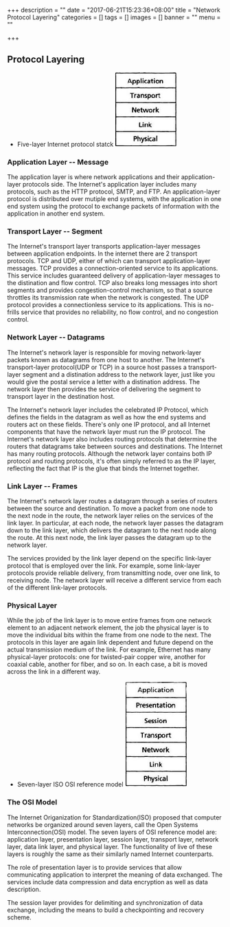+++
description = ""
date = "2017-06-21T15:23:36+08:00"
title = "Network Protocol Layering"
categories = []
tags = []
images = []
banner = ""
menu = ""

+++

## Protocol Layering
* Five-layer Internet protocol statck
![Five-layer Internet protocol statck](images/5-layer.PNG)

### Application Layer -- Message
The application layer is where network applications and their application-layer protocols side.
The Internet's application layer includes many protocols, such as the HTTP protocol, SMTP, and FTP.
An application-layer protocol is distributed over mutiple end systems, with the application in one 
end system using the protocol to exchange packets of information with the application in another 
end system. 

### Transport Layer -- Segment
The Internet's transport layer transports application-layer messages between application endpoints. 
In the internet there are 2 transport protocols. TCP and UDP, either of which can transport 
application-layer messages. TCP provides a connection-oriented service to its applications. 
This service includes guaranteed delivery of application-layer messages to the distination and flow 
control. TCP also breaks long messages into short segments and provides congestion-control mechanism, 
so that a source throttles its transmission rate when the network is congested. The UDP protocol provides 
a connectionless service to its applications. This is no- frills service that provides no reliability, 
no flow control, and no congestion control.

### Network Layer -- Datagrams
The Internet's network layer is responsible for moving network-layer packets known as datagrams from one 
host to another. The Internet's transport-layer protocol(UDP or TCP) in a source host passes a transport-layer 
segment and a distination address to the network layer, just like you would give the postal service a letter 
with a distination address. The network layer then provides the service of delivering the segment to transport 
layer in the destination host. 

The Internet's network layer includes the celebrated IP Protocol, which defines the fields in the datagram 
as well as how the end systems and routers act on these fields. There's only one IP protocol, and all Internet 
components that have the network layer must run the IP protocol. The Internet's network layer also includes 
routing protocols that determine the routers that datagrams take between sources and destinations.
The Internet has many routing protocols. Although the network layer contains both IP protocol and routing 
protocols, it's often simply referred to as the IP layer, reflecting the fact that IP is the glue that 
binds the Internet together.

### Link Layer -- Frames
The Internet's network layer routes a datagram through a series of routers between the source and destination. 
To move a packet from one node to the next node in the route, the network layer relies on the services of the 
link layer. In particular, at each node, the network layer passes the datagram down to the link layer, which 
delivers the datagram to the next node along the route. At this next node, the link layer passes the datagram 
up to the network layer.

The services provided by the link layer depend on the specific link-layer protocol that is employed over the 
link. For example, some link-layer protocols provide reliable delivery, from transmitting node, over one link, 
to receiving node. The network layer will receive a different service from each of the different link-layer 
protocols.

### Physical Layer
While the job of the link layer is to move entire frames from one network element to an adjacent network 
element, the job the physical layer is to move the individual bits within the frame from one node to the 
next. The protocols in this layer are again link dependent and future depend on the actual transmission 
medium of the link. For example, Ethernet has many physical-layer protocols: one for twisted-pair copper 
wire, another for coaxial cable, another for fiber, and so on. In each case, a bit is moved across the link 
in a different way.

* Seven-layer ISO OSI reference model
![Seven-layer ISO OSI reference model](images/7-layer.PNG)

### The OSI Model
The Internet Origanization for Standardization(ISO) proposed that computer networks be organized around seven 
layers, call the Open Systems Interconnection(OSI) model. The seven layers of OSI reference model are: 
application layer, presentation layer, session layer, transport layer, network layer, data link layer, 
and physical layer. The functionality of live of these layers is roughly the same as their similarly named 
Internet counterparts.

The role of presentation layer is to provide services that allow communicating application to interpret the 
meaning of data exchanged. The services include data compression and data encryption as well as data description. 

The session layer provides for delimiting and synchronization of data exchange, including the means to build 
a checkpointing and recovery scheme.
